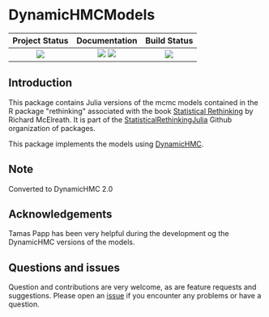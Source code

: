 # DynamicHMCModels


| **Project Status**                                                               |  **Documentation**                                                               | **Build Status**                                                                                |
|:-------------------------------------------------------------------------------:|:-------------------------------------------------------------------------------:|:-----------------------------------------------------------------------------------------------:|
|![][project-status-img] | [![][docs-stable-img]][docs-stable-url] [![][docs-dev-img]][docs-dev-url] | [![][travis-img]][travis-url] |

## Introduction

This package contains Julia versions of the mcmc models contained in the R package "rethinking" associated with the book [Statistical Rethinking](https://xcelab.net/rm/statistical-rethinking/) by Richard McElreath. It is part of the [StatisticalRethinkingJulia](https://github.com/StatisticalRethinkingJulia) Github organization of packages.

This package implements the models using [DynamicHMC](https://github.com/tpapp/DynamicHMC.jl).

## Note

Converted to DynamicHMC 2.0

## Acknowledgements

Tamas Papp has been very helpful during the development og the DynamicHMC versions of the models.

## Questions and issues

Question and contributions are very welcome, as are feature requests and suggestions. Please open an [issue][issues-url] if you encounter any problems or have a question.

[docs-dev-img]: https://img.shields.io/badge/docs-dev-blue.svg
[docs-dev-url]: https://statisticalrethinkingjulia.github.io/DynamicHMCModels.jl/latest

[docs-stable-img]: https://img.shields.io/badge/docs-stable-blue.svg
[docs-stable-url]: https://statisticalrethinkingjulia.github.io/DynamicHMCModels.jl/stable

[travis-img]: https://travis-ci.com/StatisticalRethinkingJulia/DynamicHMCModels.jl.svg?branch=master
[travis-url]: https://travis-ci.com/StatisticalRethinkingJulia/DynamicHMCModels.jl

[codecov-img]: https://codecov.io/gh/StatisticalRethinkingJulia/DynamicHMCModels.jl/branch/master/graph/badge.svg
[codecov-url]: https://codecov.io/gh/StatisticalRethinkingJulia/DynamicHMCModels.jl

[issues-url]: https://github.com/StatisticalRethinkingJulia/DynamicHMCModels.jl/issues

[project-status-img]: https://img.shields.io/badge/lifecycle-wip-orange.svg

